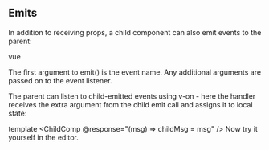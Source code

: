 ## Emits

In addition to receiving props, a child component can also emit events to the parent:

vue
<script setup>
// declare emitted events
const emit = defineEmits(['response'])

// emit with argument
emit('response', 'hello from child')
</script>
The first argument to emit() is the event name. Any additional arguments are passed on to the event listener.

The parent can listen to child-emitted events using v-on - here the handler receives the extra argument from the child emit call and assigns it to local state:

template
<ChildComp @response="(msg) => childMsg = msg" />
Now try it yourself in the editor.